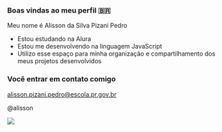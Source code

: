 ### Boas vindas ao meu perfil 🇧🇷

Meu nome é Alisson da Silva Pizani Pedro

- Estou estudando na Alura
- Estou me desenvolvendo na linguagem JavaScript
- Utilizo esse espaço para minha organização e compartilhamento dos meus projetos desenvolvidos

### Você entrar em contato comigo

alisson.pizani.pedro@escola.pr.gov.br

@alisson

![](https://media.tenor.com/Ds2HI7SbYREAAAAM/sports-goal.gif)
